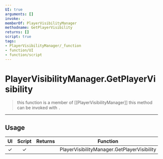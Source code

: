 ```yaml
---
UI: true
arguments: []
invoke: .
memberOf: PlayerVisibilityManager
methodname: GetPlayerVisibility
returns: []
script: true
tags:
- PlayerVisibilityManager/_function
- function/UI
- function/script
---
```

# PlayerVisibilityManager.GetPlayerVisibility
> this function is a member of [[PlayerVisibilityManager]]
> this method can be invoked with `.`
-----
## Usage
|  UI | Script | Returns | Function | Arguments |
|:---:|:------:|-------:|:--------:|:---------|
|✓|✓||PlayerVisibilityManager.GetPlayerVisibility||
